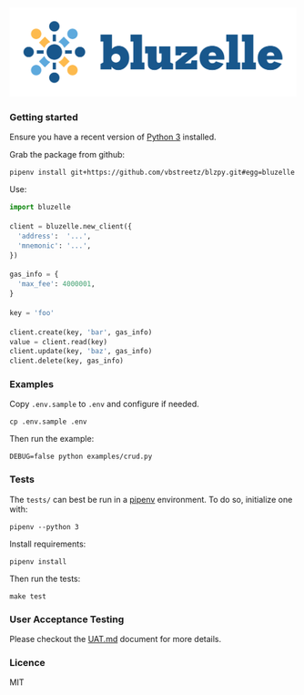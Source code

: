 ![](https://raw.githubusercontent.com/bluzelle/api/master/source/images/Bluzelle%20-%20Logo%20-%20Big%20-%20Colour.png)

### Getting started

Ensure you have a recent version of [Python 3](https://www.python.org/) installed.

Grab the package from github:

```
pipenv install git+https://github.com/vbstreetz/blzpy.git#egg=bluzelle
```

Use:

```python
import bluzelle

client = bluzelle.new_client({
  'address':  '...',
  'mnemonic': '...',
})

gas_info = {
  'max_fee': 4000001,
}

key = 'foo'

client.create(key, 'bar', gas_info)
value = client.read(key)
client.update(key, 'baz', gas_info)
client.delete(key, gas_info)
```

### Examples

Copy `.env.sample` to `.env` and configure if needed.

```
cp .env.sample .env
```

Then run the example:

```
DEBUG=false python examples/crud.py
```

### Tests

The `tests/` can best be run in a [pipenv](https://github.com/pypa/pipenv) environment. To do so, initialize one with:

```
pipenv --python 3
```

Install requirements:

```
pipenv install
```

Then run the tests:

```
make test
```

### User Acceptance Testing

Please checkout the [UAT.md](https://github.com/vbstreetz/blzpy/blob/master/UAT.md) document for more details.

### Licence

MIT
